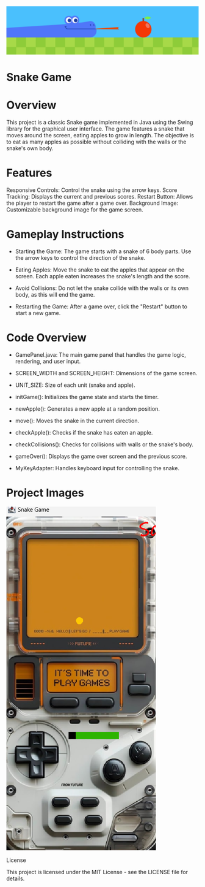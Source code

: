 <img src ="cta.png"/>


# Snake Game

# Overview

This project is a classic Snake game implemented in Java using the Swing library for the graphical user interface. The game features a snake that moves around the screen, eating apples to grow in length. The objective is to eat as many apples as possible without colliding with the walls or the snake's own body.

# Features

Responsive Controls: Control the snake using the arrow keys.
Score Tracking: Displays the current and previous scores.
Restart Button: Allows the player to restart the game after a game over.
Background Image: Customizable background image for the game screen.


# Gameplay Instructions

- Starting the Game: The game starts with a snake of 6 body parts. Use the arrow keys to control the direction of the snake.

- Eating Apples: Move the snake to eat the apples that appear on the screen. Each apple eaten increases the snake's length and the score.

- Avoid Collisions: Do not let the snake collide with the walls or its own body, as this will end the game.

- Restarting the Game: After a game over, click the "Restart" button to start a new game.

# Code Overview
- GamePanel.java: The main game panel that handles the game logic, rendering, and user input.

- SCREEN_WIDTH and SCREEN_HEIGHT: Dimensions of the game screen.

- UNIT_SIZE: Size of each unit (snake and apple).

- initGame(): Initializes the game state and starts the timer.

- newApple(): Generates a new apple at a random position.

- move(): Moves the snake in the current direction.

- checkApple(): Checks if the snake has eaten an apple.

- checkCollisions(): Checks for collisions with walls or the snake's body.

- gameOver(): Displays the game over screen and the previous score.

- MyKeyAdapter: Handles keyboard input for controlling the snake.

# Project Images

<img src ="ss.png"/>

License

This project is licensed under the MIT License - see the LICENSE file for details.
